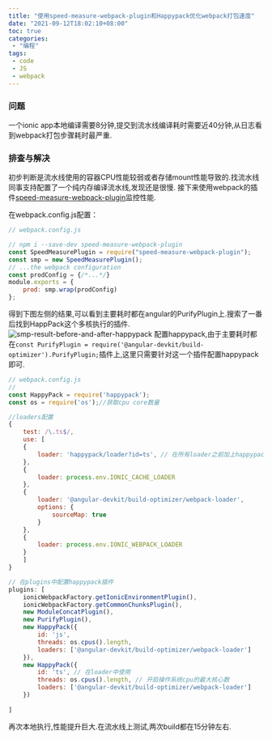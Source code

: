 ```yaml
---
title: "使用speed-measure-webpack-plugin和Happypack优化webpack打包速度"
date: "2021-09-12T18:02:10+08:00"
toc: true 
categories:
 - "编程"
tags:
 - code
 - JS
 - webpack
---
```


### 问题

一个ionic app本地编译需要8分钟,提交到流水线编译耗时需要近40分钟,从日志看到webpack打包步骤耗时最严重.

### 排查与解决

初步判断是流水线使用的容器CPU性能较弱或者存储mount性能导致的.找流水线同事支持配置了一个纯内存编译流水线,发现还是很慢. 接下来使用webpack的插件[speed-measure-webpack-plugin](https://www.npmjs.com/package/speed-measure-webpack-plugin)监控性能.

<!--more-->

在webpack.config.js配置：
```js
// webpack.config.js

// npm i --save-dev speed-measure-webpack-plugin
const SpeedMeasurePlugin = require("speed-measure-webpack-plugin");
const smp = new SpeedMeasurePlugin();
// ...the webpack configuration
const prodConfig = {/*...*/}
module.exports = {
    prod: smp.wrap(prodConfig)
};

```

得到下图左侧的结果,可以看到主要耗时都在angular的PurifyPlugin上.搜索了一番后找到HappPack这个多核执行的插件.
![smp-result-before-and-after-happypack](/py/happypack.jpg)
配置happypack,由于主要耗时都在`const PurifyPlugin = require('@angular-devkit/build-optimizer').PurifyPlugin;`插件上,这里只需要针对这一个插件配置happypack即可.

```js
// webpack.config.js
// 
const HappyPack = require('happypack');
const os = require('os');//获取cpu core数量

//loaders配置
{
    test: /\.ts$/, 
    use: [
    {
        loader: 'happypack/loader?id=ts', // 在所有loader之前加上happypack/loader,id是plugins中定义的
    },
    {
        loader: process.env.IONIC_CACHE_LOADER
    },
    {
        loader: '@angular-devkit/build-optimizer/webpack-loader',
        options: {
            sourceMap: true
        }
    },
    {
        loader: process.env.IONIC_WEBPACK_LOADER
    }
    ]
}

// 在plugins中配置happypack插件
plugins: [
    ionicWebpackFactory.getIonicEnvironmentPlugin(),
    ionicWebpackFactory.getCommonChunksPlugin(),
    new ModuleConcatPlugin(),
    new PurifyPlugin(),
    new HappyPack({
        id: 'js',
        threads: os.cpus().length,
        loaders: ['@angular-devkit/build-optimizer/webpack-loader']
    }),
    new HappyPack({
        id: 'ts', // 在loader中使用
        threads: os.cpus().length, // 开启操作系统cpu的最大核心数
        loaders: ['@angular-devkit/build-optimizer/webpack-loader']
    })
    
]
```

再次本地执行,性能提升巨大.在流水线上测试,两次build都在15分钟左右.